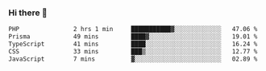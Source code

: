 ### Hi there 🌱
<!--START_SECTION:waka-->

```txt
PHP               2 hrs 1 min     ███████████▓░░░░░░░░░░░░░   47.06 %
Prisma            49 mins         ████▓░░░░░░░░░░░░░░░░░░░░   19.01 %
TypeScript        41 mins         ████░░░░░░░░░░░░░░░░░░░░░   16.24 %
CSS               33 mins         ███▒░░░░░░░░░░░░░░░░░░░░░   12.77 %
JavaScript        7 mins          ▓░░░░░░░░░░░░░░░░░░░░░░░░   02.89 %
```

<!--END_SECTION:waka-->
<!--
**Dieg0raf/Dieg0raf** is a ✨ _special_ ✨ repository because its `README.md` (this file) appears on your GitHub profile.

Here are some ideas to get you started:

- 🔭 I’m currently working on ...
- 🌱 I’m currently learning ...
- 👯 I’m looking to collaborate on ...
- 🤔 I’m looking for help with ...
- 💬 Ask me about ...
- 📫 How to reach me: ...
- 😄 Pronouns: ...
- ⚡ Fun fact: ...
-->
